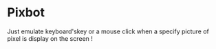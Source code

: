 Pixbot
======

Just emulate keyboard'skey or a mouse click when a specify picture of pixel is display on the screen !
